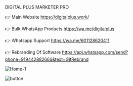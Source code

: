 DIGITAL PLUS MARKETER PRO

👉 Main Website https://digitalplus.work/

👉 Bulk WhatsApp Products https://wa.me/digitalplus

👉 Whatsapp Support https://wa.me/601128620411

👉 Rebranding Of Software https://api.whatsapp.com/send?phone=919442882666&text=GitRebrand


![Home-1](https://github.com/user-attachments/assets/e9a70b9b-c0f7-4e6d-9836-c13ac903f8c5)

![button](https://github.com/user-attachments/assets/7d86b700-9022-46a6-92b3-17fb082252d0)
